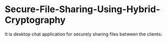 # Secure-File-Sharing-Using-Hybrid-Cryptography
It is desktop chat application for securely sharing files between the clients.

